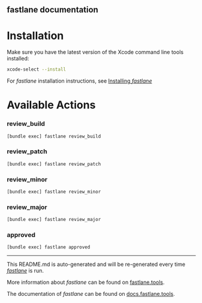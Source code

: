 fastlane documentation
----

# Installation

Make sure you have the latest version of the Xcode command line tools installed:

```sh
xcode-select --install
```

For _fastlane_ installation instructions, see [Installing _fastlane_](https://docs.fastlane.tools/#installing-fastlane)

# Available Actions

### review_build

```sh
[bundle exec] fastlane review_build
```



### review_patch

```sh
[bundle exec] fastlane review_patch
```



### review_minor

```sh
[bundle exec] fastlane review_minor
```



### review_major

```sh
[bundle exec] fastlane review_major
```



### approved

```sh
[bundle exec] fastlane approved
```



----

This README.md is auto-generated and will be re-generated every time [_fastlane_](https://fastlane.tools) is run.

More information about _fastlane_ can be found on [fastlane.tools](https://fastlane.tools).

The documentation of _fastlane_ can be found on [docs.fastlane.tools](https://docs.fastlane.tools).

